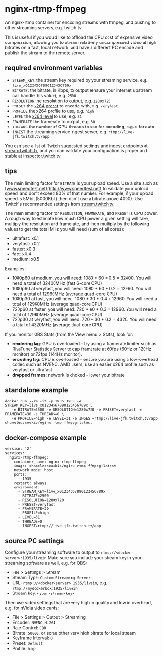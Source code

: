 # nginx-rtmp-ffmpeg

An nginx-rtmp container for encoding streams with ffmpeg, and pushing to other streaming servers, e.g. twitch.tv

This is useful if you would like to offload the CPU cost of expensive video compression,
allowing you to stream relatively uncompressed video at high bitrates on a fast, local network,
and have a different PC encode and publish the stream to the remote server.

## required environment variables

- `STREAM_KEY`: the stream key required by your streaming service, e.g. `live_x01234567890123456789x`
- `BITRATE`: the bitrate, in Kbps, to output (ensure your internet upstream can handle this value), e.g. `2500`
- `RESOLUTION` the resolution to output, e.g. `1280x720`
- `PRESET` the [x264 preset](http://dev.beandog.org/x264_preset_reference.html) to encode with, e.g. `veryfast`
- `PROFILE` the x264 profile to use, e.g. `high`
- `LEVEL` the [x264 level](https://en.wikipedia.org/wiki/H.264/MPEG-4_AVC#Levels) to use, e.g. `31`
- `FRAMERATE` the framerate to output, e.g. `30`
- `THREADS` the number of CPU threads to use for encoding, e.g. `0` for auto
- `INGEST` the streaming service ingest server, e.g. `rtmp://live-jfk.twitch.tv/app`

You can see a list of Twitch suggested settings and ingest endpoints at [stream.twitch.tv](https://stream.twitch.tv/), and you can validate your configuration is proper and stable at [inspector.twitch.tv](https://inspector.twitch.tv).

## tips

The main limiting factor for `BITRATE` is your upload speed. Use a site such as [www.speedtest.net](http://www.speedtest.net) to validate your upload speed, and don't exceed 80% of that number. For example, if your upload speed is 5Mbit (5000Kbit) then don't use a bitrate above 4000). Use Twitch's recommended settings from [stream.twitch.tv](https://stream.twitch.tv/).

The main limiting factor for `RESOLUTION`, `FRAMERATE`, and `PRESET` is CPU power. A rough way to estimate how much CPU power a given setting will take, multiply the resolution and framerate, and then multiply by the following values to get the total MHz you will need (sum of all cores):
 * ultrafast: x0.1
 * veryfast: x0.2
 * faster: x0.3
 * fast: x0.4
 * medium: x0.5

Examples:
 * 1080p60 at medium, you will need: 1080 * 60 * 0.5 = 32400. You will need a total of 32400MHz (fast 6-core CPU)
 * 1080p60 at veryfast, you will need: 1080 * 60 * 0.2 = 12960. You will need a total of 12960MHz (average quad-core CPU)
 * 1080p30 at fast, you will need: 1080 * 30 * 0.4 = 12960. You will need a total of 12960MHz (average quad-core CPU)
 * 720p60 at faster, you will need: 720 * 60 * 0.3 = 12960. You will need a total of 12960MHz (average quad-core CPU)
 * 720p30 at veryfast, you will need: 720 * 30 * 0.2 = 4320. You will need a total of 4320MHz (average dual-core CPU)

If you monitor OBS Stats (from the View menu > Stats), look for:

 * **rendering lag**: GPU is overloaded - try using a framerate limiter such as [RivaTuner Statistics Server](https://www.guru3d.com/files-details/rtss-rivatuner-statistics-server-download.html) to cap framerate at 60fps (60Hz or 120Hz monitor) or 72fps (144Hz monitor).
 * **encoding lag**: CPU is overloaded - ensure you are using a low-overhead codec such as NVENC. AMD users, use an easier x264 profile such as veryfast or ultrafast
 * **dropped frames**: network is choked - lower your bitrate

## standalone example

```
docker run --rm -it -p 1935:1935 -e STREAM_KEY=live_x01234567890123456789x \
   -e BITRATE=2500 -e RESOLUTION=1280x720 -e PRESET=veryfast -e FRAMERATE=30 -e THREADS=0 \
   -e PROFILE=high -e LEVEL=31 -e INGEST=rtmp://live-jfk.twitch.tv/app shamelesscookie/nginx-rtmp-ffmpeg:latest
```

## docker-compose example

```
version: '2'
services:
  nginx-rtmp-ffmpeg:
    container_name: nginx-rtmp-ffmpeg
    image: shamelesscookie/nginx-rtmp-ffmpeg:latest
    network_mode: host
    ports:
      - 1935
    restart: always
    environment:
      - STREAM_KEY=live_x01234567890123456789x
      - BITRATE=2500
      - RESOLUTION=1280x720
      - PRESET=veryfast
      - FRAMERATE=30
      - PROFILE=high
      - LEVEL=31
      - THREADS=0
      - INGEST=rtmp://live-jfk.twitch.tv/app
```

## source PC settings

Configure your streaming software to output to `rtmp://<docker-server>:1935/livein`
Make sure you include your stream key in your streaming software as well, e.g. for OBS:

- File > Settings > Stream
- Stream Type: `Custom Streaming Server`
- URL: `rtmp://<docker-server>:1935/livein`, e.g. `rtmp://mydockerbox:1935/livein`
- Stream key: `<your-stream-key>`

Then use video settings that are very high in quality and low in overhead, e.g. for nVidia video cards:

- File > Settings > Output > Streaming
- Encoder: `NVENC H.264`
- Rate Control: `CBR`
- Bitrate: `50000`, or some other very high bitrate for local stream
- Keyframe Interval: `0`
- Preset: `Default`
- Profile: `high`